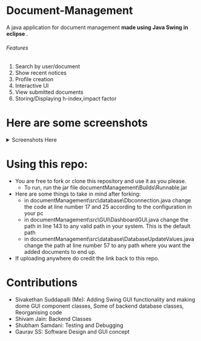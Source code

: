 # Document-Management
A java application for document management **made using Java Swing in eclipse** .
###### Features
1.	Search by user/document
2.	Show recent notices
3.	Profile creation
4.	Interactive UI
5.	View submitted documents
6.	Storing/Displaying h-index,impact factor


# Here are some screenshots
<details>
 <summary>Screenshots Here</summary>
 <p>
  
   ![Login](https://github.com/tronketh/Document-Management/blob/master/screenshot/i1.jpg?raw=true "Login")
   ![SignUp](https://github.com/tronketh/Document-Management/blob/master/screenshot/i2.jpg?raw=true "SignUp")
   ![Image3](https://github.com/tronketh/Document-Management/blob/master/screenshot/i3.jpg?raw=true "Image3")
   ![Image4](https://github.com/tronketh/Document-Management/blob/master/screenshot/i4.jpg?raw=true "Image4")
   ![Image5](https://github.com/tronketh/Document-Management/blob/master/screenshot/i5.jpg?raw=true "Image5")
   ![Image6](https://github.com/tronketh/Document-Management/blob/master/screenshot/i6.jpg?raw=true "Image6")
   ![Image7](https://github.com/tronketh/Document-Management/blob/master/screenshot/i7.jpg?raw=true "Image7")
  
  </p>
</details>

# Using this repo:
* You are free to fork or clone this repository and use it as you please.
  * To run, run the jar file documentManagement\Builds\Runnable.jar 
* Here are some things to take in mind after forking:
  * in documentManagement\src\database\Dbconnection.java change the code at line number 17 and 25 according to the configuration in your pc
  * in documentManagement\src\GUI\DashboardGUI.java change the path in line 143 to any valid path in your system. This is the default path
  * in documentManagement\src\database\DatabaseUpdateValues.java change the path at line number 57 to any path where you want the added documents to end up.
* If uploading anywhere do credit the link back to this repo.



# Contributions
* Sivakethan Suddapalli (Me): Adding Swing GUI functionality and making dome GUI component classes, Some of backend database classes, Reorganising code
* Shivam Jain: Backend Classes
* Shubham Samdani: Testing and Debugging
* Gaurav SS: Software Design and GUI concept
